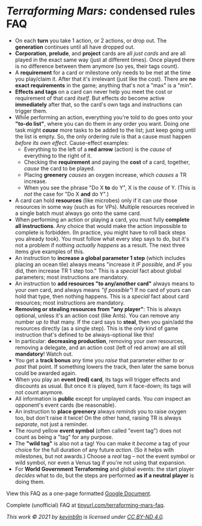 # _Terraforming Mars:_ condensed rules FAQ

* On each **turn** you take 1 action, or 2 actions, or drop out. The **generation** continues until all have dropped out.
* **Corporation**, **prelude**, and **project** cards are all _just cards_ and are all played in the exact same way (just at different times). Once played there is no difference between them anymore (so yes, their tags count).
* A **requirement** for a card or milestone only needs to be met at the time you play/claim it. After that it's irrelevant (just like the cost). There are **no exact requirements** in the game; anything that's not a "max" is a "min".
* **Effects and tags** on a card can never help you meet the cost or requirement of that card _itself_. But effects do become active **immediately** after that, so the card's own tags and instructions can trigger them.
* While performing an action, everything you're told to do goes onto your **"to-do list"**, where you can do them in any order you want. Doing one task might _**cause**_ more tasks to be added to the list; just keep going until the list is empty. So, the only ordering rule is that a cause must happen _before its own effect_. Cause-effect examples:
    * Everything to the left of a **red arrow** (action) is the _cause_ of everything to the right of it.
    * Checking the **requirement** and paying the **cost** of a card, together, _cause_ the card to be played.
    * Placing **greenery** _causes_ an oxygen increase, which _causes_ a TR increase.
    * When you see the phrase "Do X **to** do Y", X is the _cause_ of Y. (This is _not_ the case for "Do X **and** do Y".)
* A card can hold **resources** (like microbes) only if it can _use_ those resources in some way (such as for VPs). Multiple resources received in a single batch must always go onto the same card.
* When performing an action or playing a card, you must fully **complete all instructions**. Any choice that would make the action impossible to complete is forbidden. (In practice, you might have to roll back steps you already took). You must follow what every step says to do, but it's not a problem if nothing _actually happens_ as a result. The next three items give examples of this.
* An instruction to **increase a global parameter 1 step** (which includes placing an ocean tile) always means "increase it _IF possible_, and _IF_ you did, then increase TR 1 step too." This is a _special_ fact about global parameters; most instructions are mandatory.
* An instruction to **add resources "to any/another card"** always means to your _own_ card, and always means _"if possible"_! If no card of yours can hold that type, then nothing happens. This is a _special_ fact about card resources; most instructions are mandatory.
* **Removing or stealing resources from "any player"**: This is always optional, unless it's an action cost (like Ants). You can remove any number _up to_ that many. If the card says to **steal**, then you gain/add the resources directly (as a single step). This is the _only_ kind of game instruction that's defined to be always-optional like this!
* In particular: **decreasing production**, removing your _own_ resources, removing a delegate, and an action cost (left of red arrow) are all still **mandatory**! Watch out.
* You get a **track bonus** any time you _raise_ that parameter either _to or past_ that point. If something lowers the track, then later the same bonus could be awarded again.
* When you play an **event (red) card**, its tags will trigger effects and discounts as usual. But once it is played, turn it face-down; its tags will not count anymore.
* All information is **public** except for unplayed cards. You _can_ inspect an opponent's event cards (be reasonable).
* An instruction to **place greenery** always _reminds_ you to raise oxygen too, but don't raise it twice! On the other hand, raising TR is always _separate_, not just a reminder.
* The round yellow **event symbol** (often called "event tag") does not count as being a "tag" for any purpose.
* The **"wild tag"** is also not a tag! You can make it _become_ a tag of your choice for the full duration of any future _action_. (So it helps with milestones, but not awards.) Choose a _real_ tag – not the event symbol or wild symbol, nor even a Venus tag if you're not using that expansion.
* For **World Government Terraforming** and global events: the start player _decides_ what to do, but the steps are performed **as if a neutral player** is doing them.

View this FAQ as a one-page formatted [Google Document](https://docs.google.com/document/d/1v2XM525d8G0vNjqKVREiJATlGEhugWWeU3OG0eIUPao/preview).

Complete (unofficial) FAQ at [tinyurl.com/terraforming-mars-faq](http://tinyurl.com/terraforming-mars-faq).

_This work © 2021 by [kevinb9n](http://kevinb9n.github.io/) is licensed under [CC BY-ND 4.0](http://creativecommons.org/licenses/by-nd/4.0/?ref=chooser-v1)._

